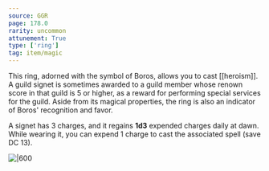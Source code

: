 ```yaml
---
source: GGR
page: 178.0
rarity: uncommon
attunement: True
type: ['ring']
tag: item/magic
---
```


This ring, adorned with the symbol of Boros, allows you to cast [[heroism]]. A guild signet is sometimes awarded to a guild member whose renown score in that guild is 5 or higher, as a reward for performing special services for the guild. Aside from its magical properties, the ring is also an indicator of Boros' recognition and favor.

A signet has 3 charges, and it regains **1d3** expended charges daily at dawn. While wearing it, you can expend 1 charge to cast the associated spell (save DC 13).


![|600](https://5e.tools/img/items/GGR/Boros%20Guild%20Signet.jpg)